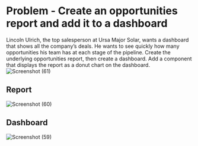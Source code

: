 # Problem - Create an opportunities report and add it to a dashboard
Lincoln Ulrich, the top salesperson at Ursa Major Solar, wants a dashboard that shows all the company’s deals. He wants to see quickly how many opportunities his team has at each stage of the pipeline. Create the underlying opportunities report, then create a dashboard. Add a component that displays the report as a donut chart on the dashboard.
![Screenshot (61)](https://github.com/mayankchaudhary26/Salesforce-journey/assets/56837137/c193d788-5071-4120-8a27-073c49d88383)

## Report

![Screenshot (60)](https://github.com/mayankchaudhary26/Salesforce-journey/assets/56837137/d67ca7d8-7c9d-4b16-8c7b-8a46b222e661)

## Dashboard

![Screenshot (59)](https://github.com/mayankchaudhary26/Salesforce-journey/assets/56837137/8f8e4652-a3c4-4022-95a3-f56fb51ac5ef)












